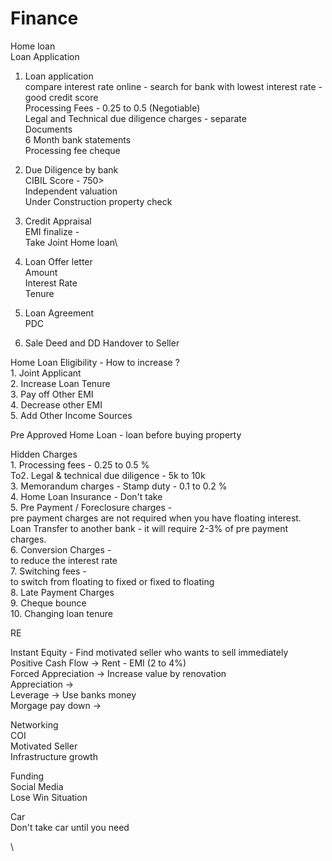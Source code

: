 # Finance

Home loan\
Loan Application

1. Loan application\
   compare interest rate online - search for bank with lowest interest rate - good credit score\
   Processing Fees -  0.25 to 0.5 (Negotiable) \
   Legal and Technical due diligence  charges - separate\
   Documents\
   6 Month bank statements\
   Processing fee cheque
2. Due Diligence by bank\
   CIBIL Score - 750> \
   Independent valuation\
   Under Construction property check
3. Credit Appraisal\
   EMI finalize - \
   Take Joint Home loan\

4. Loan Offer letter\
   Amount\
   Interest Rate\
   Tenure
5. Loan Agreement\
   PDC
6. Sale Deed and DD Handover to Seller

Home Loan Eligibility - How to increase ? \
1\.  Joint Applicant\
2\. Increase Loan Tenure\
3\. Pay off Other EMI\
4\. Decrease other EMI\
5\. Add Other Income Sources

Pre Approved Home Loan - loan before buying property

Hidden Charges\
1\.  Processing fees  - 0.25 to 0.5 %\
To2. Legal & technical due diligence - 5k to 10k\
3\. Memorandum charges - Stamp duty - 0.1 to 0.2 %\
4\. Home Loan Insurance - Don't take\
5\. Pre Payment / Foreclosure charges - \
pre payment charges are not required when you have floating interest.\
Loan Transfer to another bank - it will require 2-3% of pre payment charges.\
6\. Conversion Charges - \
to reduce the interest rate\
7\. Switching fees -\
to switch from floating to fixed or fixed to floating\
8\. Late Payment Charges\
9\. Cheque bounce\
10\. Changing loan tenure

RE

Instant Equity - Find motivated seller who wants to sell immediately\
Positive Cash Flow ->  Rent - EMI (2 to 4%)\
Forced Appreciation -> Increase value by renovation\
Appreciation -> \
Leverage -> Use banks money\
Morgage pay down ->&#x20;

Networking\
COI\
Motivated Seller\
Infrastructure growth



Funding\
Social Media\
Lose Win Situation





Car\
Don't take car until you need&#x20;



\
